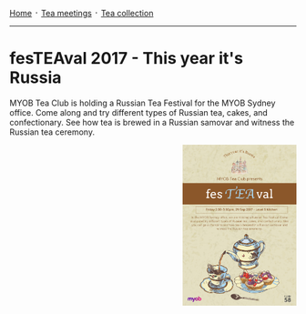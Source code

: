 [Home](./README.md) ᛫ [Tea meetings](./MEETINGS.md) ᛫ [Tea collection](./COLLECTION.md)

-----

# fesTEAval 2017 - This year it's Russia

MYOB Tea Club is holding a Russian Tea Festival for the MYOB Sydney office.
Come along and try different types of Russian tea, cakes, and confectionary.
See how tea is brewed in a Russian samovar and witness the Russian tea ceremony.

<img align="right" width="200" src="./images/festeaval.png">
